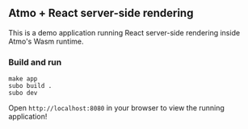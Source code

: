 ## Atmo + React server-side rendering

This is a demo application running React server-side rendering inside Atmo's Wasm runtime.

### Build and run
```
make app
subo build .
subo dev
```
Open `http://localhost:8080` in your browser to view the running application!